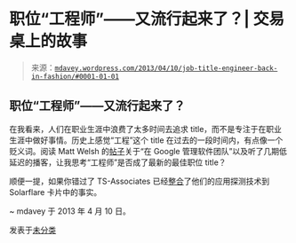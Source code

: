 <!--yml

分类：未分类

日期：2024-05-18 06:28:04

-->

# 职位“工程师”——又流行起来了？| 交易桌上的故事

> 来源：[`mdavey.wordpress.com/2013/04/10/job-title-engineer-back-in-fashion/#0001-01-01`](https://mdavey.wordpress.com/2013/04/10/job-title-engineer-back-in-fashion/#0001-01-01)

## 职位“工程师”——又流行起来了？

在我看来，人们在职业生涯中浪费了太多时间去追求 title，而不是专注于在职业生涯中做好事情。历史上感觉“工程”这个 title 在过去的一段时间内，有点像一个贬义词。阅读 Matt Welsh 的[帖子](http://matt-welsh.blogspot.co.uk/2013/04/running-software-team-at-google.html)关于“在 Google 管理软件团队”以及听了几期低延迟的播客，让我思考“工程师”是否成了最新的最佳职位 title？

顺便一提，如果你错过了 TS-Associates 已经[整合](http://www.ts-a.com/Application-Tap-News/ts-associates-announces-application-tap-for-solarflare.html)了他们的应用探测技术到 Solarflare 卡片中的事实。

~ mdavey 于 2013 年 4 月 10 日。

发表于[未分类](https://mdavey.wordpress.com/category/uncategorized/)
